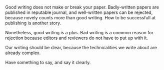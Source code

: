 Good writing does not make or break your paper.  Badly-written papers
are published in reputable journal, and well-written papers can be
rejected, because novely counts more than good writing.  How to be
successfull at publishing is another story.

Nonetheless, good writing is a plus.  Bad writing is a common reason
for rejection because editors and reviewers do not have to put up with
it.

Our writing should be clear, because the technicalities we write about
are already complex.

Have something to say, and say it clearly.
